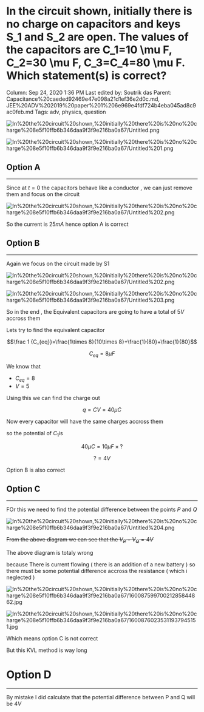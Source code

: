 # In the circuit shown, initially there is no charge on capacitors and keys S_1 and S_2 are open. The values of the capacitors are C_1=10 \mu F, C_2=30 \mu F, C_3=C_4=80 \mu F. Which statement(s) is correct?

Column: Sep 24, 2020 1:36 PM
Last edited by: Soutrik das
Parent: Capacitance%20caeded92469e47e098a21d1ef36e2d0c.md, JEE%20ADV%202019%20paper%201%206e969e4fdf724b4eba045ad8c9ac0feb.md
Tags: adv, physics, question

![In%20the%20circuit%20shown,%20initially%20there%20is%20no%20charge%208e5f10ffb6b346daa9f3f9e216ba0a67/Untitled.png](In%20the%20circuit%20shown,%20initially%20there%20is%20no%20charge%208e5f10ffb6b346daa9f3f9e216ba0a67/Untitled.png)

![In%20the%20circuit%20shown,%20initially%20there%20is%20no%20charge%208e5f10ffb6b346daa9f3f9e216ba0a67/Untitled%201.png](In%20the%20circuit%20shown,%20initially%20there%20is%20no%20charge%208e5f10ffb6b346daa9f3f9e216ba0a67/Untitled%201.png)

## Option A

---

Since at $t=0$ the capacitors behave like a conductor , we can just remove them and focus on the circuit 

![In%20the%20circuit%20shown,%20initially%20there%20is%20no%20charge%208e5f10ffb6b346daa9f3f9e216ba0a67/Untitled%202.png](In%20the%20circuit%20shown,%20initially%20there%20is%20no%20charge%208e5f10ffb6b346daa9f3f9e216ba0a67/Untitled%202.png)

So the current is $25mA$ hence option A is correct

## Option B

---

Again we focus on the circuit made by S1

![In%20the%20circuit%20shown,%20initially%20there%20is%20no%20charge%208e5f10ffb6b346daa9f3f9e216ba0a67/Untitled%202.png](In%20the%20circuit%20shown,%20initially%20there%20is%20no%20charge%208e5f10ffb6b346daa9f3f9e216ba0a67/Untitled%202.png)

![In%20the%20circuit%20shown,%20initially%20there%20is%20no%20charge%208e5f10ffb6b346daa9f3f9e216ba0a67/Untitled%203.png](In%20the%20circuit%20shown,%20initially%20there%20is%20no%20charge%208e5f10ffb6b346daa9f3f9e216ba0a67/Untitled%203.png)

So in the end , the Equivalent capacitors are going to have a total of $5V$ accross them 

Lets try to find the equivalent capacitor 

$$\frac 1 {C_{eq}}=\frac{1\times 8}{10\times 8}+\frac{1}{80}+\frac{1}{80}$$

$$C_{eq}=8 \mu F$$

We know that 

- $C_{eq}=8$
- $V=5$

Using this we can find the charge out 

$$q=CV=40\mu C$$

Now every capacitor will have the same charges accross them 

so the potential of $C_1$is 

$$40\mu C=10\mu F \times ?$$

$$?=4 V$$

Option B is also correct 

## Option C

---

FOr this we need to find the potential difference between the points $P$ and $Q$

![In%20the%20circuit%20shown,%20initially%20there%20is%20no%20charge%208e5f10ffb6b346daa9f3f9e216ba0a67/Untitled%204.png](In%20the%20circuit%20shown,%20initially%20there%20is%20no%20charge%208e5f10ffb6b346daa9f3f9e216ba0a67/Untitled%204.png)

~~From the above diagram we can see that the $V_P-V_Q=4V$~~ 

The above diagram is totaly wrong 

because There is current flowing ( there is an addition of a new battery ) so there must be some potential difference accross the resistance ( which i neglected )  

![In%20the%20circuit%20shown,%20initially%20there%20is%20no%20charge%208e5f10ffb6b346daa9f3f9e216ba0a67/16008759970021285844862.jpg](In%20the%20circuit%20shown,%20initially%20there%20is%20no%20charge%208e5f10ffb6b346daa9f3f9e216ba0a67/16008759970021285844862.jpg)

![In%20the%20circuit%20shown,%20initially%20there%20is%20no%20charge%208e5f10ffb6b346daa9f3f9e216ba0a67/16008760235311937945151.jpg](In%20the%20circuit%20shown,%20initially%20there%20is%20no%20charge%208e5f10ffb6b346daa9f3f9e216ba0a67/16008760235311937945151.jpg)

Which means option C is not correct 

But this KVL method is way long 

# Option D

---

By mistake I did calculate that the potential difference between P and Q will be $4V$